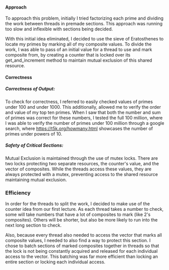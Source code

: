 #### Approach
To approach this problem, initially I tried factorizing each prime and dividing
the work between threads in premade sections. This approach was running too slow
and inflexible with sections being decided.

With this initial idea eliminated, I decided to use the sieve of Eratosthenes to
locate my primes by marking all of my composite values. To divide the work, I
was able to pass of an initial value for a thread to use and mark composite from,
by creating a counter that is locked over its get_and_increment method to
maintain mutual exclusion of this shared resource.

#### Correctness
##### Correctness of Output:
To check for correctness, I referred to easily checked values of primes under
100 and under 1000. This additionally, allowed me to verify the order and value
of my top ten primes. When I saw that both the number and sum of primes was correct
for these numbers, I tested the full 100 million, where I was able to verify the
number of primes under 100 million through a google search, where
https://t5k.org/howmany.html showcases the number of primes under powers of 10.

##### Safety of Critical Sections:
Mutual Exclusion is maintained through the use of mutex locks. There are two locks
protecting two separate resources, the counter's value, and the vector of composites.
While the threads access these values, they are always protected with a mutex,
preventing access to the shared resource maintaining mutual exclusion.

### Efficiency
In order for the threads to split the work, I decided to make use of the counter
idea from our first lecture. As each thread takes a number to check, some will
take numbers that have a lot of composites to mark (like 2's composites). Others
will be shorter, but also be more likely to run into the next long section to check.

Also, because every thread also needed to access the vector that marks all composite
values, I needed to also find a way to protect this section. I chose to batch
sections of marked composites together in threads so that the lock is not being
constantly acquired and released for each individual access to the vector. This
batching was far more efficient than locking an entire section or locking each
individual access.
